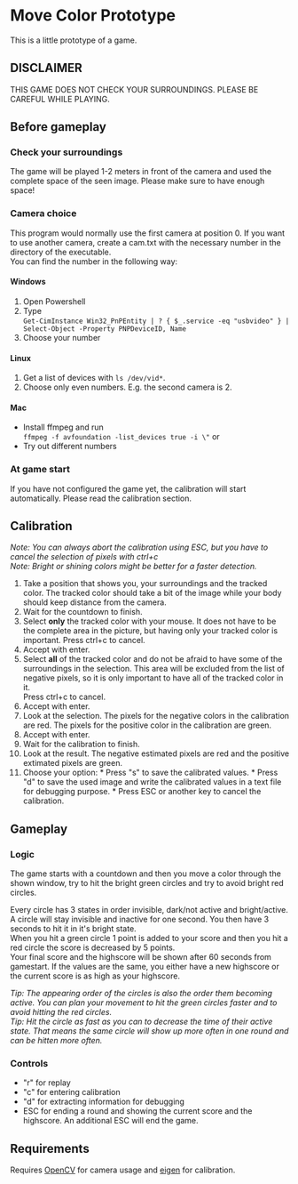 # Move Color Prototype

This is a little prototype of a game. 

## DISCLAIMER

THIS GAME DOES NOT CHECK YOUR SURROUNDINGS. PLEASE BE CAREFUL WHILE PLAYING.



## Before gameplay

### Check your surroundings

The game will be played 1-2 meters in front of the camera and used the complete space of the seen image. Please make sure to have enough space!

### Camera choice

This program would normally use the first camera at position 0. If you want to use another camera, create a cam.txt with the necessary number in the directory of the executable.  
You can find the number in the following way:  

#### Windows

1.    Open Powershell
2.    Type  
      ```Get-CimInstance Win32_PnPEntity | ? { $_.service -eq "usbvideo" } | Select-Object -Property PNPDeviceID, Name```
3.    Choose your number

#### Linux

1.    Get a list of devices with `ls /dev/vid*`.
2.    Choose only even numbers. E.g. the second camera is 2.

#### Mac

*   Install ffmpeg and run  
    ```ffmpeg -f avfoundation -list_devices true -i \"```
or  
*  Try out different numbers

### At game start

If you have not configured the game yet, the calibration will start automatically. Please read the calibration section.


## Calibration

*Note: You can always abort the calibration using ESC, but you have to cancel the selection of pixels with ctrl+c*  
*Note: Bright or shining colors might be better for a faster detection.*

1.    Take a position that shows you, your surroundings and the tracked color. The tracked color should take a bit of the image while your body should keep distance from the camera.
1.    Wait for the countdown to finish.
1.    Select **only** the tracked color with your mouse. It does not have to be the complete area in the picture, but having only your tracked color is important. Press ctrl+c to cancel.
1.    Accept with enter.
1.    Select **all** of the tracked color and do not be afraid to have some of the surroundings in the selection. This area will be excluded from the list of negative pixels, so it is only important to have all of the tracked color in it.  
      Press ctrl+c to cancel.
1.    Accept with enter.
1.    Look at the selection. The pixels for the negative colors in the calibration are red. The pixels for the positive color in the calibration are green.
1.    Accept with enter.
1.    Wait for the calibration to finish.
1.    Look at the result. The negative estimated pixels are red and the positive extimated pixels are green.
1.    Choose your option:
    * Press "s" to save the calibrated values.
    * Press "d" to save the used image and write the calibrated values in a text file for debugging purpose.
    * Press ESC or another key to cancel the calibration.


## Gameplay

### Logic

The game starts with a countdown and then you move a color through the shown window, try to hit the bright green circles and try to avoid bright red circles.  
  
Every circle has 3 states in order invisible, dark/not active and bright/active. A circle will stay invisible and inactive for one second. You then have 3 seconds to hit it in it's bright state.  
When you hit a green circle 1 point is added to your score and then you hit a red circle the score is decreased by 5 points.  
Your final score and the highscore will be shown after 60 seconds from gamestart. If the values are the same, you either have a new highscore or the current score is as high as your highscore.  
  
*Tip: The appearing order of the circles is also the order them becoming active. You can plan your movement to hit the green circles faster and to avoid hitting the red circles.*  
*Tip: Hit the circle as fast as you can to decrease the time of their active state. That means the same circle will show up more often in one round and can be hitten more often.*

### Controls
* "r" for replay
* "c" for entering calibration
* "d" for extracting information for debugging
* ESC for ending a round and showing the current score and the highscore. An additional ESC will end the game.

## Requirements

Requires [OpenCV](https://opencv.org/) for camera usage and [eigen](https://eigen.tuxfamily.org/index.php?title=Main_Page) for calibration.


